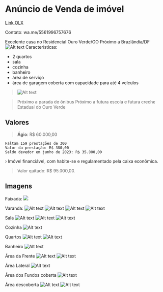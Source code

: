 # Anúncio de Venda de imóvel

[Link OLX](https://df.olx.com.br/distrito-federal-e-regiao/imoveis/casa-no-residencial-ouro-verde-com-2-quartos-garagem-coberta-1195182449?)

Contato: wa.me/5561996757676

Excelente casa no Residencial Ouro Verde/GO
Próximo a Brazlândia/DF
![Alt text](Fotos/Localiza%C3%A7%C3%A3o.png)
Características:

- 2 quartos
- sala
- cozinha
- banheiro
- área de serviço
- área de garagem coberta com capacidade para até 4 veículos

> ![Alt text](Fotos/Planta.png)

> Próximo a parada de ônibus
> Próximo a futura escola e futura creche Estadual do Ouro Verde

## Valores

> **Ágio**: R$ 60.000,00
```
Faltam 159 prestações de 300 
Valor da prestação: R$ 380,00
Saldo devedor em junho de 2023: R$ 35.000,00
```
› Imóvel financiável, com habite-se e regulamentado pela caixa econômica.

> Valor quitado: R$ 95.000,00.

## Imagens

Faixada:
![](Fotos/rua.png)

Varanda:
![Alt text](Fotos/varanda.jpeg)
![Alt text](Fotos/varanda1.png)
![Alt text](Fotos/varanda2.jpeg)
![Alt text](Fotos/area%20da%20frente.jpg)

Sala
![Alt text](Fotos/sala.jpeg)
![Alt text](Fotos/sala.jpg)
![Alt text](Fotos/sala2.jpeg)

Cozinha
![Alt text](Fotos/cozinha.jpg)

Quartos
![Alt text](Fotos/quarto.jpg)
![Alt text](Fotos/quarto1.jpeg)

Banheiro
![Alt text](Fotos/banheiro.jpeg)

Área da Frente
![Alt text](Fotos/area%20da%20frente%202.jpg)
![Alt text](Fotos/garagem%20da%20frente.jpeg)

Área Lateral
![Alt text](Fotos/Area%20lateral.jpg)

Área dos Fundos coberta
![Alt text](Fotos/area%20dos%20fundos%202.jpg)

Área descoberta
![Alt text](Fotos/fundos.jpg)
![Alt text](Fotos/fundos2.jpg)
